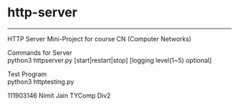 # http-server
---

HTTP Server Mini-Project for course CN (Computer Networks)

Commands for Server\
    python3 httpserver.py \[start|restart|stop\] \[logging level(1~5) optional]

Test Program\
    python3 httptesting.py

111903146 Nimit Jain TYComp Div2
